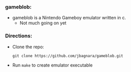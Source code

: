 ### gameblob:
- gameblob is a Nintendo Gameboy emulator written in c.
  + Not much going on yet

### Directions:
- Clone the repo:

  `git clone https://github.com/jbagnara/gameblob.git`

- Run `make` to create emulator executable
